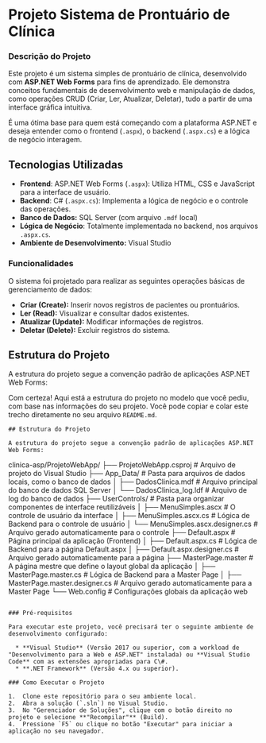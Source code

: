 ﻿# Projeto Sistema de Prontuário de Clínica

### Descrição do Projeto

Este projeto é um sistema simples de prontuário de clínica, desenvolvido com **ASP.NET Web Forms** para fins de aprendizado. Ele demonstra conceitos fundamentais de desenvolvimento web e manipulação de dados, como operações CRUD (Criar, Ler, Atualizar, Deletar), tudo a partir de uma interface gráfica intuitiva.

É uma ótima base para quem está começando com a plataforma ASP.NET e deseja entender como o frontend (`.aspx`), o backend (`.aspx.cs`) e a lógica de negócio interagem.

## Tecnologias Utilizadas

  * **Frontend**: ASP.NET Web Forms (`.aspx`): Utiliza HTML, CSS e JavaScript para a interface de usuário.
  * **Backend**: C\# (`.aspx.cs`): Implementa a lógica de negócio e o controle das operações.
  * **Banco de Dados:** SQL Server (com arquivo `.mdf` local)
  * **Lógica de Negócio**: Totalmente implementada no backend, nos arquivos `.aspx.cs`.
  * **Ambiente de Desenvolvimento:** Visual Studio

### Funcionalidades

O sistema foi projetado para realizar as seguintes operações básicas de gerenciamento de dados:

* **Criar (Create):** Inserir novos registros de pacientes ou prontuários.
* **Ler (Read):** Visualizar e consultar dados existentes.
* **Atualizar (Update):** Modificar informações de registros.
* **Deletar (Delete):** Excluir registros do sistema.


## Estrutura do Projeto

A estrutura do projeto segue a convenção padrão de aplicações ASP.NET Web Forms:

Com certeza\! Aqui está a estrutura do projeto no modelo que você pediu, com base nas informações do seu projeto. Você pode copiar e colar este trecho diretamente no seu arquivo `README.md`.

```
## Estrutura do Projeto

A estrutura do projeto segue a convenção padrão de aplicações ASP.NET Web Forms:

```

clinica-asp/ProjetoWebApp/
├── ProjetoWebApp.csproj					\# Arquivo de projeto do Visual Studio
├── App\_Data/								\# Pasta para arquivos de dados locais, como o banco de dados
│   ├── DadosClinica.mdf					\# Arquivo principal do banco de dados SQL Server
│   └── DadosClinica\_log.ldf				\# Arquivo de log do banco de dados
├── UserControls/							\# Pasta para organizar componentes de interface reutilizáveis
│   ├── MenuSimples.ascx					\# O controle de usuário da interface
│   ├── MenuSimples.ascx.cs					\# Lógica de Backend para o controle de usuário
│   └── MenuSimples.ascx.designer.cs		\# Arquivo gerado automaticamente para o controle
├── Default.aspx							\# Página principal da aplicação (Frontend)
│   ├── Default.aspx.cs						\# Lógica de Backend para a página Default.aspx
│   ├── Default.aspx.designer.cs			\# Arquivo gerado automaticamente para a página
├── MasterPage.master						\# A página mestre que define o layout global da aplicação
│   ├── MasterPage.master.cs				\# Lógica de Backend para a Master Page
│   ├── MasterPage.master.designer.cs		\# Arquivo gerado automaticamente para a Master Page
└── Web.config								\# Configurações globais da aplicação web

```

### Pré-requisitos

Para executar este projeto, você precisará ter o seguinte ambiente de desenvolvimento configurado:

  * **Visual Studio** (Versão 2017 ou superior, com a workload de "Desenvolvimento para a Web e ASP.NET" instalada) ou **Visual Studio Code** com as extensões apropriadas para C\#.
  * **.NET Framework** (Versão 4.x ou superior).

### Como Executar o Projeto

1.  Clone este repositório para o seu ambiente local.
2.  Abra a solução (`.sln`) no Visual Studio.
3.  No "Gerenciador de Soluções", clique com o botão direito no projeto e selecione **"Recompilar"** (Build).
4.  Pressione `F5` ou clique no botão "Executar" para iniciar a aplicação no seu navegador.